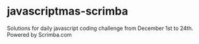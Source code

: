 # javascriptmas-scrimba
Solutions for daily javascript coding challenge from December 1st to 24th.  Powered by Scrimba.com

